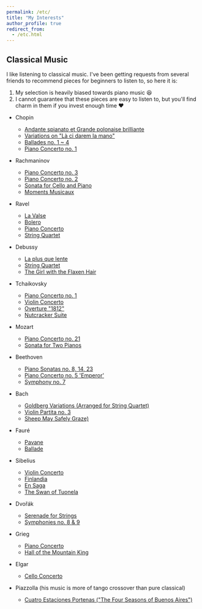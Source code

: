 ```yaml
---
permalink: /etc/
title: "My Interests"
author_profile: true
redirect_from:
  - /etc.html
---
```


## Classical Music

I like listening to classical music. I've been getting requests from several friends to recommend pieces for beginners to listen to, so here it is:
1. My selection is heavily biased towards piano music 😆
2. I cannot guarantee that these pieces are easy to listen to, but you'll find charm in them if you invest enough time ❤️

* Chopin
    * [Andante spianato et Grande polonaise brilliante](https://youtu.be/AO6k_ipgEsI)
    * [Variations on "Là ci darem la mano"](https://youtu.be/bIsMUYnFz_k)
    * [Ballades no. 1 ~ 4](https://songwhip.com/krystian-zimerman/chopin-ballades-barcarolle-fantaisie)
    * [Piano Concerto no. 1](https://youtu.be/614oSsDS734)

* Rachmaninov
    * [Piano Concerto no. 3](https://youtu.be/s0rabZPksYM)
    * [Piano Concerto no. 2](https://songwhip.com/daniil-trifonov/destination-rachmaninov-departure)
    * [Sonata for Cello and Piano](https://songwhip.com/yo-yo-ma/rachmaninoff-prokofiev-cello-sonatas-remastered)
    * [Moments Musicaux](https://music.apple.com/us/album/rachmaninov-moments-musicaux/56511358)

* Ravel
    * [La Valse](https://songwhip.com/berliner-philharmoniker-2/ravel-la-valse-m-72-choreographic-poem-for-orchestra-la-valse)
    * [Bolero](https://youtu.be/E9PiL5icwic)
    * [Piano Concerto](https://youtu.be/sNgP6NMYTqU)
    * [String Quartet](https://songwhip.com/emerson-string-quartet/debussy-ravel-string-quartets)

* Debussy
    * [La plus que lente](https://songwhip.com/claude-debussy/laplusquelentel121)
    * [String Quartet](https://songwhip.com/emerson-string-quartet/debussy-ravel-string-quartets)
    * [The Girl with the Flaxen Hair](https://songwhip.com/claude-debussy/the-girl-with-the-flaxen-hair2009)

* Tchaikovsky
    * [Piano Concerto no. 1](https://youtu.be/SkOK6s_8ZNA)
    * [Violin Concerto](https://songwhip.com/sarah-chang/tchaikovsky-violin-concerto)
    * [Overture "1812"](https://songwhip.com/gothenburg-symphony-orchestra/tchaikovsky-overture-1812-op-49-th-49)
    * [Nutcracker Suite](https://songwhip.com/royal-philharmonic-orchestra/tchailkovskys-nutcracker-suite-with-swan-lake)

* Mozart
    * [Piano Concerto no. 21](https://youtu.be/fNU-XAZjhzA)
    * [Sonata for Two Pianos](https://songwhip.com/murrayperahiaradulupu/mozart-sonata-for-2-pianos-in-d-major-k-448-schubert-fantasie-in-f-minor-op-103-d-940)

* Beethoven
    * [Piano Sonatas no. 8, 14, 23](https://songwhip.com/ludwig-van-beethoven/beethoventhepianosonatas)
    * [Piano Concerto no. 5 'Emperor'](https://songwhip.com/krystian-zimerman/beethoven-piano-concerto-no5)
    * [Symphony no. 7](https://songwhip.com/ludwig-van-beethoven/beethoven-symphonies-nos5-and-7)

* Bach
    * [Goldberg Variations (Arranged for String Quartet)](https://songwhip.com/quatuorardeo/bach-goldberg-variations-arr-f-meimoun-for-string-quartet)
    * [Violin Partita no. 3](https://songwhip.com/hilary-hahn/hilary-hahn-plays-bach)
    * [Sheep May Safely Graze)](https://songwhip.com/johann-sebastian-bach/sheep-may-safely-graze-bwv-208-arr-egon-petri)

* Fauré
    * [Pavane](https://songwhip.com/gabrielfaure/faurepavaneop50)
    * [Ballade](https://songwhip.com/ユジャ・ワン/faure-ballade-in-f-sharp-op-19)

* Sibelius
    * [Violin Concerto](https://songwhip.com/jascha-heifetz/sibelius-violin-concerto-in-d-minor-op-47-prokofiev-violin-concerto-no-2-in-g-minor-op-63-glazunov-violin-concerto-in-a-minor-op-82-heifetz-remastered)
    * [Finlandia](https://youtu.be/fE0RbPsC9uE)
    * [En Saga](https://songwhip.com/jean-sibelius/en-saga-op-9)
    * [The Swan of Tuonela](https://songwhip.com/jean-sibelius/the-swan-of-tuonela-op-22-no-2)

* Dvořák
    * [Serenade for Strings](https://songwhip.com/philippe-entremont/tchaikovsky-dvorak-serenades-for-strings)
    * [Symphonies no. 8 & 9](https://songwhip.com/rafael-kubelik/dvorak-the-9-symphonies)

* Grieg
    * [Piano Concerto](https://youtu.be/RIz3klPET3o)
    * [Hall of the Mountain King](https://youtu.be/RIz3klPET3o)

* Elgar
    * [Cello Concerto](https://youtu.be/lNVe_1Eb5dw)

* Piazzolla (his music is more of tango crossover than pure classical)
    * [Cuatro Estaciones Portenas ("The Four Seasons of Buenos Aires")](https://songwhip.com/various-artists/astor-piazzolla-le-grand-tango)

